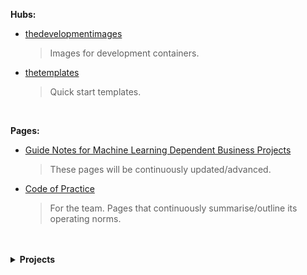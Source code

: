 **Hubs:**

* [thedevelopmentimages](https://github.com/thedevelopmentimages)
  > Images for development containers.

* [thetemplates](https://github.com/thetemplates)
  > Quick start templates.


<br>

**Pages:**

* [Guide Notes for Machine Learning Dependent Business Projects](https://thereferences.github.io/systems/)
  > These pages will be continuously updated/advanced.

* [Code of Practice](https://thereferences.github.io/practice) <br>
  > For the team.  Pages that continuously summarise/outline its operating norms.

<br>
<br>

<details><summary><b>Projects</b></summary>
  <br>
  Links to a project's Organization (ORG) or Repository (REP); some projects will never be visible, and some will not be visible initially.
  <br>
  <br>
  <ul>
    <li>$prml_{1}$: <a href="https://github.com/enqueter" target="_blank">enqueter</a> (ORG)</li>
    <li>$prml_{2}$: algorithm design risk (REP)</li>
    <li>$prml_{3}$: climate & sustainability (ORG)</li>
  	<li>$prml_{4}$: entity detection & redaction (ORG)</li>
    <li>$prml_{5}$: abstractive & extractive document summaries</li>
  </ul>
  
</details>

<br>
<br>

<br>
<br>


<!--

### Hello there 👋

**theartificialintelligenceunit/theartificialintelligenceunit** is a ✨ _special_ ✨ repository because its `README.md` (this file) appears on your GitHub profile.

Here are some ideas to get you started:

- 🔭 I’m currently working on ...
- 🌱 I’m currently learning ...
- 👯 I’m looking to collaborate on ...
- 🤔 I’m looking for help with ...
- 💬 Ask me about ...
- 📫 How to reach me: ...
- 😄 Pronouns: ...
- ⚡ Fun fact: ...
-->

